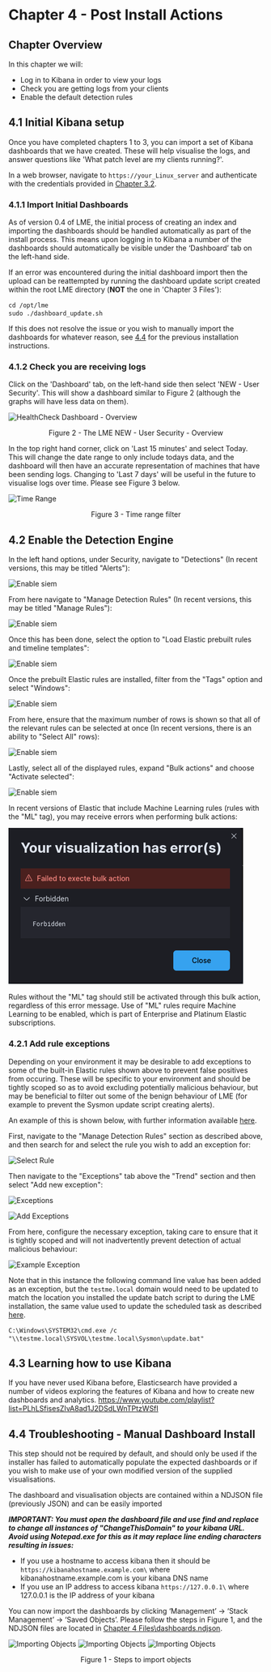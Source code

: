 # Chapter 4 - Post Install Actions

## Chapter Overview
In this chapter we will:
* Log in to Kibana in order to view your logs
* Check you are getting logs from your clients
* Enable the default detection rules

## 4.1 Initial Kibana setup

Once you have completed chapters 1 to 3, you can import a set of Kibana dashboards that we have created. These will help visualise the logs, and answer questions like 'What patch level are my clients running?'.

In a web browser, navigate to ```https://your_Linux_server``` and authenticate with the credentials provided in [Chapter 3.2](/docs/chapter3.md#32-install-lme-the-easy-way-using-our-script).

### 4.1.1 Import Initial Dashboards

As of version 0.4 of LME, the initial process of creating an index and importing the dashboards should be handled automatically as part of the install process. This means upon logging in to Kibana a number of the dashboards should automatically be visible under the ‘Dashboard’ tab on the left-hand side.

If an error was encountered during the initial dashboard import then the upload can be reattempted by running the dashboard update script created within the root LME directory (**NOT** the one in 'Chapter 3 Files'):

```
cd /opt/lme
sudo ./dashboard_update.sh
```

If this does not resolve the issue or you wish to manually import the dashboards for whatever reason, see [4.4](#44-troubleshooting---manual-dashboard-install) for the previous installation instructions.

### 4.1.2 Check you are receiving logs

Click on the 'Dashboard' tab, on the left-hand side then select 'NEW - User Security'. This will show a dashboard similar to Figure 2 (although the graphs will have less data on them).

![HealthCheck Dashboard - Overview](usersec.png)
<p align="center">
Figure 2 - The LME NEW - User Security - Overview
</p>

In the top right hand corner, click on 'Last 15 minutes' and select Today. This will change the date range to only include todays data, and the dashboard will then have an accurate representation of machines that have been sending logs. Changing to 'Last 7 days' will be useful in the future to visualise logs over time. Please see Figure 3 below.

![Time Range](timerange.png)
<p align="center">
Figure 3 - Time range filter
</p>

## 4.2 Enable the Detection Engine

In the left hand options, under Security, navigate to "Detections" (In recent versions, this may be titled "Alerts"):


![Enable siem](siem.png)

From here navigate to "Manage Detection Rules" (In recent versions, this may be titled "Manage Rules"):

![Enable siem](siem2.png)

Once this has been done, select the option to "Load Elastic prebuilt rules and timeline templates":

![Enable siem](siem3.png)

Once the prebuilt Elastic rules are installed, filter from the "Tags" option and select "Windows":

![Enable siem](siem4.png)

From here, ensure that the maximum number of rows is shown so that all of the relevant rules can be selected at once (In recent versions, there is an ability to "Select All" rows):

![Enable siem](siem5.png)

Lastly, select all of the displayed rules, expand "Bulk actions" and choose "Activate selected":

![Enable siem](siem6.png)

In recent versions of Elastic that include Machine Learning rules (rules with the "ML" tag), you may receive errors when performing bulk actions: 

![Rules_Error](rules_error.png)

Rules without the "ML" tag should still be activated through this bulk action, regardless of this error message. Use of "ML" rules require Machine Learning to be enabled, which is part of Enterprise and Platinum Elastic subscriptions.

### 4.2.1 Add rule exceptions

Depending on your environment it may be desirable to add exceptions to some of the built-in Elastic rules shown above to prevent false positives from occuring. These will be specific to your environment and should be tightly scoped so as to avoid excluding potentially malicious behaviour, but may be beneficial to filter out some of the benign behaviour of LME (for example to prevent the Sysmon update script creating alerts). 

An example of this is shown below, with further information available [here](https://www.elastic.co/guide/en/security/current/detections-ui-exceptions.html).

First, navigate to the "Manage Detection Rules" section as described above, and then search for and select the rule you wish to add an exception for:

![Select Rule](select-rule.png)

Then navigate to the "Exceptions" tab above the "Trend" section and then select "Add new exception":

![Exceptions](exceptions.png)

![Add Exceptions](add-exceptions.png)

From here, configure the necessary exception, taking care to ensure that it is tightly scoped and will not inadvertently prevent detection of actual malicious behaviour:

![Example Exception](example-exception.png)

Note that in this instance the following command line value has been added as an exception, but the ```testme.local``` domain would need to be updated to match the location you installed the update batch script to during the LME installation, the same value used to update the scheduled task as described [here](chapter2.md#222---scheduled-task-gpo-policy).

```
C:\Windows\SYSTEM32\cmd.exe /c "\\testme.local\SYSVOL\testme.local\Sysmon\update.bat"
```

## 4.3 Learning how to use Kibana

If you have never used Kibana before, Elasticsearch have provided a number of videos exploring the features of Kibana and how to create new dashboards and analytics. https://www.youtube.com/playlist?list=PLhLSfisesZIvA8ad1J2DSdLWnTPtzWSfI

## 4.4 Troubleshooting - Manual Dashboard Install

This step should not be required by default, and should only be used if the installer has failed to automatically populate the expected dashboards or if you wish to make use of your own modified version of the supplied visualisations.

The dashboard and visualisation objects are contained within a NDJSON file (previously JSON) and can be easily imported

***IMPORTANT: You must open the dashboard file and use find and replace to change all instances of "ChangeThisDomain" to your kibana URL. Avoid using Notepad.exe for this as it may replace line ending characters resulting in issues:***
* If you use a hostname to access kibana then it should be ```https://kibanahostname.example.com\``` where kibanahostname.example.com is your kibana DNS name
* If you use an IP address to access kibana ```https://127.0.0.1\``` where 127.0.0.1 is the IP address of your kibana

You can now import the dashboards by clicking ‘Management’ -> ‘Stack Management’ -> ‘Saved Objects’. Please follow the steps in Figure 1, and the NDJSON files are located in [Chapter 4 Files\dashboards.ndjson](/Chapter%204%20Files/).


![Importing Objects](import.png)
![Importing Objects](import1.png)
![Importing Objects](import2.png)

<p align="center">
Figure 1 - Steps to import objects
</p>